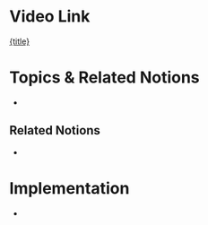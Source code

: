 # Video Link
[{title}]({video_url})

# Topics & Related Notions
- 

## Related Notions
- 

# Implementation
-